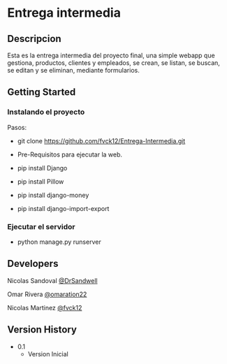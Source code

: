 # Entrega intermedia

## Descripcion

Esta es la entrega intermedia del proyecto final, una simple webapp que gestiona, productos, clientes y empleados, se crean, se listan, se buscan, se editan y se eliminan, mediante formularios.

## Getting Started

### Instalando el proyecto

Pasos: 

* git clone https://github.com/fvck12/Entrega-Intermedia.git

* Pre-Requisitos para ejecutar la web.

* pip install Django
* pip install Pillow
* pip install django-money
* pip install django-import-export

### Ejecutar el servidor

* python manage.py runserver

## Developers

Nicolas Sandoval
[@DrSandwell](https://github.com/DrSandwell)

Omar Rivera
[@omaration22](https://github.com/omaration22)

Nicolas Martinez
[@fvck12](https://github.com/fvck12)

## Version History

* 0.1
    * Version Inicial
